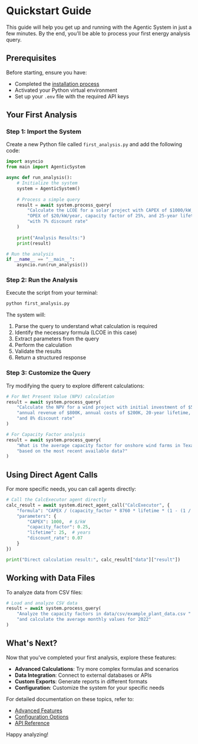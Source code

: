 # Quickstart Guide

This guide will help you get up and running with the Agentic System in just a few minutes. By the end, you'll be able to process your first energy analysis query.

## Prerequisites

Before starting, ensure you have:

- Completed the [installation process](installation.md)
- Activated your Python virtual environment
- Set up your `.env` file with the required API keys

## Your First Analysis

### Step 1: Import the System

Create a new Python file called `first_analysis.py` and add the following code:

```python
import asyncio
from main import AgenticSystem

async def run_analysis():
    # Initialize the system
    system = AgenticSystem()
    
    # Process a simple query
    result = await system.process_query(
        "Calculate the LCOE for a solar project with CAPEX of $1000/kW, "
        "OPEX of $20/kW/year, capacity factor of 25%, and 25-year lifetime "
        "with 7% discount rate"
    )
    
    print("Analysis Results:")
    print(result)

# Run the analysis
if __name__ == "__main__":
    asyncio.run(run_analysis())
```

### Step 2: Run the Analysis

Execute the script from your terminal:

```bash
python first_analysis.py
```

The system will:
1. Parse the query to understand what calculation is required
2. Identify the necessary formula (LCOE in this case)
3. Extract parameters from the query
4. Perform the calculation
5. Validate the results
6. Return a structured response

### Step 3: Customize the Query

Try modifying the query to explore different calculations:

```python
# For Net Present Value (NPV) calculation
result = await system.process_query(
    "Calculate the NPV for a wind project with initial investment of $5M, "
    "annual revenue of $800K, annual costs of $200K, 20-year lifetime, "
    "and 8% discount rate"
)

# For Capacity Factor analysis
result = await system.process_query(
    "What is the average capacity factor for onshore wind farms in Texas "
    "based on the most recent available data?"
)
```

## Using Direct Agent Calls

For more specific needs, you can call agents directly:

```python
# Call the CalcExecutor agent directly
calc_result = await system.direct_agent_call("CalcExecutor", {
    "formula": "CAPEX / (capacity_factor * 8760 * lifetime * (1 - (1 / ((1 + discount_rate) ** lifetime))))",
    "parameters": {
        "CAPEX": 1000,  # $/kW
        "capacity_factor": 0.25,
        "lifetime": 25,  # years
        "discount_rate": 0.07
    }
})

print("Direct calculation result:", calc_result["data"]["result"])
```

## Working with Data Files

To analyze data from CSV files:

```python
# Load and analyze CSV data
result = await system.process_query(
    "Analyze the capacity factors in data/csv/example_plant_data.csv "
    "and calculate the average monthly values for 2022"
)
```

## What's Next?

Now that you've completed your first analysis, explore these features:

- **Advanced Calculations**: Try more complex formulas and scenarios
- **Data Integration**: Connect to external databases or APIs
- **Custom Exports**: Generate reports in different formats
- **Configuration**: Customize the system for your specific needs

For detailed documentation on these topics, refer to:

- [Advanced Features](../advanced-features/index.md)
- [Configuration Options](../configuration/index.md)
- [API Reference](../api-reference/index.md)

Happy analyzing!
